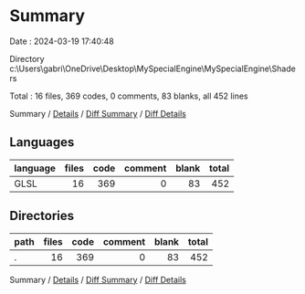 # Summary

Date : 2024-03-19 17:40:48

Directory c:\\Users\\gabri\\OneDrive\\Desktop\\MySpecialEngine\\MySpecialEngine\\Shaders

Total : 16 files,  369 codes, 0 comments, 83 blanks, all 452 lines

Summary / [Details](details.md) / [Diff Summary](diff.md) / [Diff Details](diff-details.md)

## Languages
| language | files | code | comment | blank | total |
| :--- | ---: | ---: | ---: | ---: | ---: |
| GLSL | 16 | 369 | 0 | 83 | 452 |

## Directories
| path | files | code | comment | blank | total |
| :--- | ---: | ---: | ---: | ---: | ---: |
| . | 16 | 369 | 0 | 83 | 452 |

Summary / [Details](details.md) / [Diff Summary](diff.md) / [Diff Details](diff-details.md)